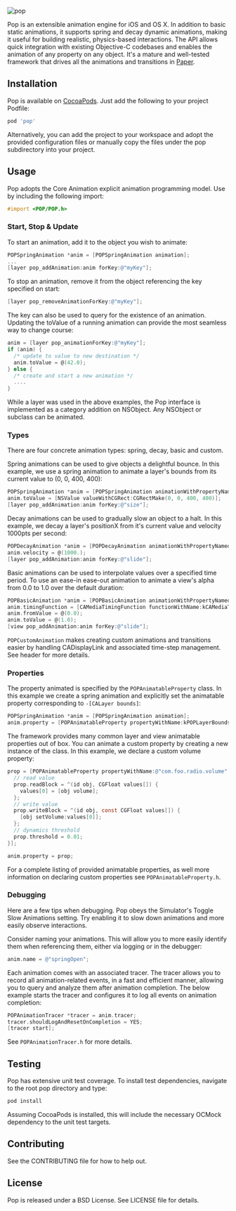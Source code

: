 ![pop](https://github.com/facebook/pop/blob/master/Images/pop.gif?raw=true)

Pop is an extensible animation engine for iOS and OS X. In addition to basic static animations, it supports spring and decay dynamic animations, making it useful for building realistic, physics-based interactions. The API allows quick integration with existing Objective-C codebases and enables the animation of any property on any object. It's a mature and well-tested framework that drives all the animations and transitions in [Paper](http://www.facebook.com/paper).

## Installation

Pop is available on [CocoaPods](http://cocoapods.org). Just add the following to your project Podfile:

```ruby
pod 'pop'
```
Alternatively, you can add the project to your workspace and adopt the provided configuration files or manually copy the files under the pop subdirectory into your project.

## Usage

Pop adopts the Core Animation explicit animation programming model. Use by including the following import:

```objective-c
#import <POP/POP.h>
```

### Start, Stop & Update

To start an animation, add it to the object you wish to animate:

```objective-c
POPSpringAnimation *anim = [POPSpringAnimation animation];
...
[layer pop_addAnimation:anim forKey:@"myKey"];
```

To stop an animation, remove it from the object referencing the key specified on start:

```objective-c
[layer pop_removeAnimationForKey:@"myKey"];
```

The key can also be used to query for the existence of an animation. Updating the toValue of a running animation can provide the most seamless way to change course:

```objective-c
anim = [layer pop_animationForKey:@"myKey"];
if (anim) {
  /* update to value to new destination */
  anim.toValue = @(42.0);
} else {
  /* create and start a new animation */
  ....
}
```

While a layer was used in the above examples, the Pop interface is implemented as a category addition on NSObject. Any NSObject or subclass can be animated.

### Types

There are four concrete animation types: spring, decay, basic and custom.

Spring animations can be used to give objects a delightful bounce. In this example, we use a spring animation to animate a layer's bounds from its current value to (0, 0, 400, 400):

```objective-c
POPSpringAnimation *anim = [POPSpringAnimation animationWithPropertyNamed:kPOPLayerBounds];
anim.toValue = [NSValue valueWithCGRect:CGRectMake(0, 0, 400, 400)];
[layer pop_addAnimation:anim forKey:@"size"];
```
Decay animations can be used to gradually slow an object to a halt. In this example, we decay a layer's positionX from it's current value and velocity 1000pts per second:

```objective-c
POPDecayAnimation *anim = [POPDecayAnimation animationWithPropertyNamed:kPOPLayerPositionX];
anim.velocity = @(1000.);
[layer pop_addAnimation:anim forKey:@"slide"];
```

Basic animations can be used to interpolate values over a specified time period. To use an ease-in ease-out animation to animate a view's alpha from 0.0 to 1.0 over the default duration:
```objective-c
POPBasicAnimation *anim = [POPBasicAnimation animationWithPropertyNamed:kPOPViewAlpha];
anim.timingFunction = [CAMediaTimingFunction functionWithName:kCAMediaTimingFunctionEaseInEaseOut];
anim.fromValue = @(0.0);
anim.toValue = @(1.0);
[view pop_addAnimation:anim forKey:@"slide"];
```
`POPCustomAnimation` makes creating custom animations and transitions easier by handling CADisplayLink and associated time-step management. See header for more details.


### Properties

The property animated is specified by the `POPAnimatableProperty` class. In this example we create a spring animation and explicitly set the animatable property corresponding to `-[CALayer bounds]`:

```objective-c
POPSpringAnimation *anim = [POPSpringAnimation animation];
anim.property = [POPAnimatableProperty propertyWithName:kPOPLayerBounds];
```

The framework provides many common layer and view animatable properties out of box. You can animate a custom property by creating a new instance of the class. In this example, we declare a custom volume property:

```objective-c
prop = [POPAnimatableProperty propertyWithName:@"com.foo.radio.volume" initializer:^(POPMutableAnimatableProperty *prop) {
  // read value
  prop.readBlock = ^(id obj, CGFloat values[]) {
    values[0] = [obj volume];
  };
  // write value
  prop.writeBlock = ^(id obj, const CGFloat values[]) {
    [obj setVolume:values[0]];
  };
  // dynamics threshold
  prop.threshold = 0.01;
}];

anim.property = prop;
```

For a complete listing of provided animatable properties, as well more information on declaring custom properties see `POPAnimatableProperty.h`.


### Debugging

Here are a few tips when debugging. Pop obeys the Simulator's Toggle Slow Animations setting. Try enabling it to slow down animations and more easily observe interactions.

Consider naming your animations. This will allow you to more easily identify them when referencing them, either via logging or in the debugger:

```objective-c
anim.name = @"springOpen";
```

Each animation comes with an associated tracer. The tracer allows you to record all animation-related events, in a fast and efficient manner, allowing you to query and analyze them after animation completion. The below example starts the tracer and configures it to log all events on animation completion:

```objective-c
POPAnimationTracer *tracer = anim.tracer;
tracer.shouldLogAndResetOnCompletion = YES;
[tracer start];
```

See `POPAnimationTracer.h` for more details.

## Testing

Pop has extensive unit test coverage. To install test dependencies, navigate to the root pop directory and type:

```sh
pod install
```

Assuming CocoaPods is installed, this will include the necessary OCMock dependency to the unit test targets.

## Contributing
See the CONTRIBUTING file for how to help out.

## License

Pop is released under a BSD License. See LICENSE file for details.
